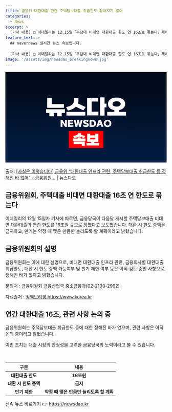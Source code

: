```yaml
---
title: 금융위 대환대출 관련 주택담보대출 취급한도 정해지지 않아
categories:
  - News
excerpt: >
  [기사 내용] □ 이데일리는 12.15일「주담대 비대면 대환대출 한도 연 16조로 묶는다」제하의 기사에서 ㅇ…
feature_text: >
  ## navernews 실시간 뉴스 속보입니다.

  [기사 내용] □ 이데일리는 12.15일「주담대 비대면 대환대출 한도 연 16조로 묶는다」제하의 기사에서 ㅇ…
image: '/assets/img/newsdao_breakingnews.jpg'
---
```


![뉴스다오 속보](/assets/img/newsdao_breakingnews.jpg)

<p>출처: <a href="https://newsdao.kr/2818" rel="dofollow">[사실은 이렇습니다] 금융위 “대환대출 인프라 관련, 주택담보대출 취급한도 등 정해진 바 없어” - 금융위원…</a> | 뉴스다오</p>

<h2 data-ke-size="size26">금융위원회, 주택대출 비대면 대환대출 16조 연 한도로 묶는다</h2>

이데일리의 12월 15일자 기사에 따르면, 금융당국이 다음달 개시할 주택담보대출 비대면 대환대출의 연간 한도를 16조원 규모로 정했다고 보도했습니다. 대환 시 한도 증액을 금지하고, 만기는 약정 때 맺은 만큼만 늘리도록 할 계획이라고 밝혔습니다.

<h2 data-ke-size="size26">금융위원회의 설명</h2>

금융위원회는 이에 대한 설명으로, 비대면 대환대출 인프라 관련, 금융회사별 대환대출 취급한도, 대환 시 한도 증액 가능여부 및 만기 제한 여부 등은 아직 검토 중인 사항으로, 정해진 바가 없다고 밝혔습니다.

문의처 : 금융위원회 금융산업국 중소금융과(02-2100-2992)

자료출처 : <a href="https://https://www.korea.kr">정책브리핑 https://www.korea.kr</a>

<h2 data-ke-size="size26">연간 대환대출 16조, 관련 사항 논의 중</h2>

금융위원회는 주택담보대출 취급한도 등에 대한 정해진 바가 없으며, 관련 사항은 아직 논의 중이라고 밝혔습니다.

이번 조치는 대출 시장의 안정성을 고려한 금융당국의 노력이라고 볼 수 있습니다.

<p data-ke-size="size16">&nbsp;</p>

<table>
<thead>
<tr>
<th scope="col" style="text-align: center;">구분</th>
<th scope="col" style="text-align: center;">내용</th>
</tr>
</thead>
<tbody>
<tr>
<td style="text-align: center; height: 17px;"><b>대환대출 한도</b></td>
<td style="text-align: center; height: 17px;"><b>16조원</b></td>
</tr>
<tr>
<td style="text-align: center; height: 17px;"><b>대환 시 한도 증액</b></td>
<td style="text-align: center; height: 17px;"><b>금지</b></td>
</tr>
<tr>
<td style="text-align: center; height: 17px;"><b>만기 제한</b></td>
<td style="text-align: center; height: 17px;"><b>약정 때 맺은 만큼만 늘리도록 할 계획</b></td>
</tr>
</tbody>
</table> 

신속 뉴스 바로가기 👉 <a href="https://newsdao.kr" rel="dofollow">https://newsdao.kr</a>


